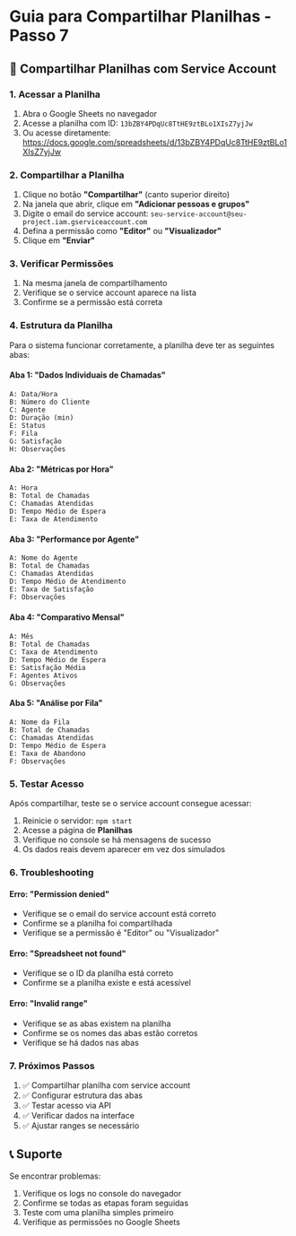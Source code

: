 # Guia para Compartilhar Planilhas - Passo 7

## 🔗 Compartilhar Planilhas com Service Account

### 1. Acessar a Planilha

1. Abra o Google Sheets no navegador
2. Acesse a planilha com ID: `13bZBY4PDqUc8TtHE9ztBLo1XIsZ7yjJw`
3. Ou acesse diretamente: https://docs.google.com/spreadsheets/d/13bZBY4PDqUc8TtHE9ztBLo1XIsZ7yjJw

### 2. Compartilhar a Planilha

1. Clique no botão **"Compartilhar"** (canto superior direito)
2. Na janela que abrir, clique em **"Adicionar pessoas e grupos"**
3. Digite o email do service account: `seu-service-account@seu-project.iam.gserviceaccount.com`
4. Defina a permissão como **"Editor"** ou **"Visualizador"**
5. Clique em **"Enviar"**

### 3. Verificar Permissões

1. Na mesma janela de compartilhamento
2. Verifique se o service account aparece na lista
3. Confirme se a permissão está correta

### 4. Estrutura da Planilha

Para o sistema funcionar corretamente, a planilha deve ter as seguintes abas:

#### Aba 1: "Dados Individuais de Chamadas"
```
A: Data/Hora
B: Número do Cliente
C: Agente
D: Duração (min)
E: Status
F: Fila
G: Satisfação
H: Observações
```

#### Aba 2: "Métricas por Hora"
```
A: Hora
B: Total de Chamadas
C: Chamadas Atendidas
D: Tempo Médio de Espera
E: Taxa de Atendimento
```

#### Aba 3: "Performance por Agente"
```
A: Nome do Agente
B: Total de Chamadas
C: Chamadas Atendidas
D: Tempo Médio de Atendimento
E: Taxa de Satisfação
F: Observações
```

#### Aba 4: "Comparativo Mensal"
```
A: Mês
B: Total de Chamadas
C: Taxa de Atendimento
D: Tempo Médio de Espera
E: Satisfação Média
F: Agentes Ativos
G: Observações
```

#### Aba 5: "Análise por Fila"
```
A: Nome da Fila
B: Total de Chamadas
C: Chamadas Atendidas
D: Tempo Médio de Espera
E: Taxa de Abandono
F: Observações
```

### 5. Testar Acesso

Após compartilhar, teste se o service account consegue acessar:

1. Reinicie o servidor: `npm start`
2. Acesse a página de **Planilhas**
3. Verifique no console se há mensagens de sucesso
4. Os dados reais devem aparecer em vez dos simulados

### 6. Troubleshooting

#### Erro: "Permission denied"
- Verifique se o email do service account está correto
- Confirme se a planilha foi compartilhada
- Verifique se a permissão é "Editor" ou "Visualizador"

#### Erro: "Spreadsheet not found"
- Verifique se o ID da planilha está correto
- Confirme se a planilha existe e está acessível

#### Erro: "Invalid range"
- Verifique se as abas existem na planilha
- Confirme se os nomes das abas estão corretos
- Verifique se há dados nas abas

### 7. Próximos Passos

1. ✅ Compartilhar planilha com service account
2. ✅ Configurar estrutura das abas
3. ✅ Testar acesso via API
4. ✅ Verificar dados na interface
5. ✅ Ajustar ranges se necessário

## 📞 Suporte

Se encontrar problemas:
1. Verifique os logs no console do navegador
2. Confirme se todas as etapas foram seguidas
3. Teste com uma planilha simples primeiro
4. Verifique as permissões no Google Sheets
